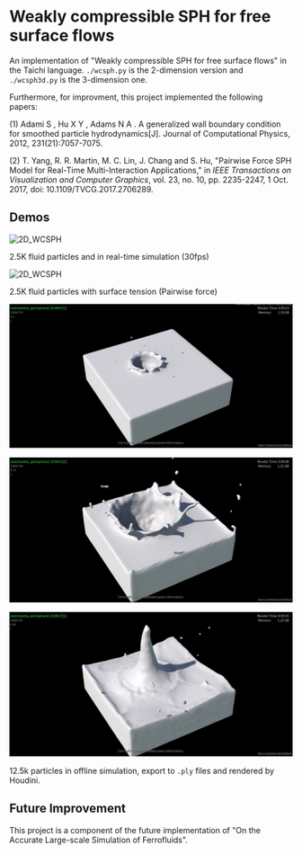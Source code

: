  # Weakly compressible SPH for free surface flows
An implementation of "Weakly compressible SPH for free surface flows" in the Taichi language. `./wcsph.py` is the 2-dimension version and `./wcsph3d.py` is the 3-dimension one.

Furthermore, for improvment, this project implemented the following papers:

(1) Adami S , Hu X Y , Adams N A . A generalized wall boundary condition for smoothed particle hydrodynamics[J]. Journal of Computational Physics, 2012, 231(21):7057-7075.

(2) T. Yang, R. R. Martin, M. C. Lin, J. Chang and S. Hu, "Pairwise Force SPH Model for Real-Time Multi-Interaction Applications," in *IEEE Transactions on Visualization and Computer Graphics*, vol. 23, no. 10, pp. 2235-2247, 1 Oct. 2017, doi: 10.1109/TVCG.2017.2706289.

## Demos
![2D_WCSPH](Images/2D_WCSPH_2_5K.gif)

2.5K fluid particles and in real-time simulation (30fps)



![2D_WCSPH](Images/2D_WCSPH_With_Surface_Tension_2_5K.gif)

2.5K fluid particles with surface tension (Pairwise force)



![3D_WCSPH](Images/Houdini_1.png)

![3D_WCSPH](Images/Houdini_2.png)

![3D_WCSPH](Images/Houdini_3.png)

12.5k particles in offline simulation, export to `.ply`  files and rendered by Houdini.

## Future Improvement
This project is a component of the future implementation of "On the Accurate Large-scale Simulation of Ferrofluids".

